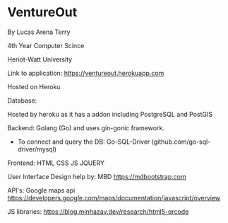 # VentureOut

By Lucas Arena Terry

4th Year Computer Scince 

Heriot-Watt University

Link to application: https://ventureout.herokuapp.com

Hosted on Heroku

Database:

Hosted by heroku as it has a addon including PostgreSQL and PostGIS

Backend:
Golang (Go) and uses gin-gonic framework.
 - To connect and query the DB: Go-SQL-Driver (github.com/go-sql-driver/mysql)


Frontend:
HTML
CSS
JS
JQUERY

User Interface Design help by:
MBD https://mdbootstrap.com

API's:
Google maps api
https://developers.google.com/maps/documentation/javascript/overview

JS libraries:
https://blog.minhazav.dev/research/html5-qrcode
